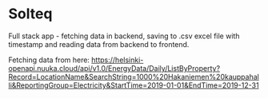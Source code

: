 # Solteq
Full stack app - fetching data in backend, saving to .csv excel file with timestamp and reading data from backend to frontend. 

Fetching data from here:
https://helsinki-openapi.nuuka.cloud/api/v1.0/EnergyData/Daily/ListByProperty?Record=LocationName&SearchString=1000%20Hakaniemen%20kauppahalli&ReportingGroup=Electricity&StartTime=2019-01-01&EndTime=2019-12-31
